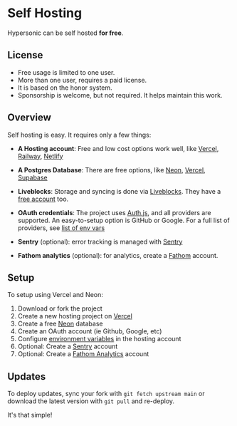 # Self Hosting

Hypersonic can be self hosted **for free**.

## License

- Free usage is limited to one user.
- More than one user, requires a paid license.
- It is based on the honor system.
- Sponsorship is welcome, but not required. It helps maintain this work.

## Overview

Self hosting is easy. It requires only a few things:

- **A Hosting account**: Free and low cost options work well, like [Vercel](https://vercel.com), [Railway](https://railway.app), [Netlify](https://www.netlify.com)
- **A Postgres Database**: There are free options, like [Neon](https://neon.tech), [Vercel](https://vercel.com), [Supabase](https://supabase.com)
- **Liveblocks**: Storage and syncing is done via [Liveblocks](https://liveblocks.io). They have a [free account](https://liveblocks.io/pricing) too.

- **OAuth credentials**: The project uses [Auth.js](https://authjs.dev), and all providers are supported. An easy-to-setup option is GitHub or Google. For a full list of providers, see [list of env vars](https://github.com/joshnuss/auth-env#supported-providers)
- **Sentry** (optional): error tracking is managed with [Sentry](https://sentry.io)
- **Fathom analytics** (optional): for analytics, create a [Fathom](https://usefathom.com) account.

## Setup

To setup using Vercel and Neon:

1. Download or fork the project
2. Create a new hosting project on [Vercel](https://vercel.com/dashboard)
3. Create a free [Neon](https://neon.tech) database
4. Create an OAuth account (ie Github, Google, etc)
5. Configure [environment variables](/.env.example) in the hosting account
6. Optional: Create a [Sentry](https://sentry.io) account
7. Optional: Create a [Fathom Analytics](https://usefathom.com) account

## Updates

To deploy updates, sync your fork with `git fetch upstream main` or download the latest version with `git pull` and re-deploy.

It's that simple!
